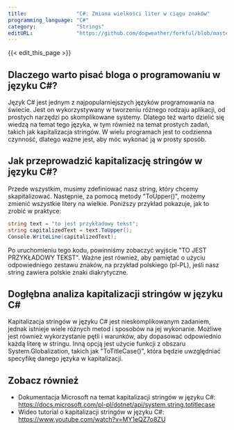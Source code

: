 ```yaml
---
title:                "C#: Zmiana wielkości liter w ciągu znaków"
programming_language: "C#"
category:             "Strings"
editURL:              "https://github.com/dogweather/forkful/blob/master/content/pl/c-sharp/capitalizing-a-string.md"
---
```


{{< edit_this_page >}}

## Dlaczego warto pisać bloga o programowaniu w języku C#?

Język C# jest jednym z najpopularniejszych języków programowania na świecie. Jest on wykorzystywany w tworzeniu różnego rodzaju aplikacji, od prostych narzędzi po skomplikowane systemy. Dlatego też warto dzielić się wiedzą na temat tego języka, w tym również na temat prostych zadań, takich jak kapitalizacja stringów. W wielu programach jest to codzienna czynność, dlatego ważne jest, aby móc wykonać ją w prosty sposób.

## Jak przeprowadzić kapitalizację stringów w języku C#?

Przede wszystkim, musimy zdefiniować nasz string, który chcemy skapitalizować. Następnie, za pomocą metody "ToUpper()", możemy zmienić wszystkie litery na wielkie. Poniższy przykład pokazuje, jak to zrobić w praktyce:

```C#
string text = "to jest przykładowy tekst";
string capitalizedText = text.ToUpper();
Console.WriteLine(capitalizedText);
```

Po uruchomieniu tego kodu, powinniśmy zobaczyć wyjście "TO JEST PRZYKŁADOWY TEKST". Ważne jest również, aby pamiętać o użyciu odpowiedniego zestawu znaków, na przykład polskiego (pl-PL), jeśli nasz string zawiera polskie znaki diakrytyczne.

## Dogłębna analiza kapitalizacji stringów w języku C#

Kapitalizacja stringów w języku C# jest nieskomplikowanym zadaniem, jednak istnieje wiele różnych metod i sposobów na jej wykonanie. Możliwe jest również wykorzystanie pętli i warunków, aby dopasować odpowiednio każdą literę w stringu. Inną opcją jest użycie funkcji z obszaru System.Globalization, takich jak "ToTitleCase()", która będzie uwzględniać specyfikę danego języka w kapitalizacji.

## Zobacz również

- Dokumentacja Microsoft na temat kapitalizacji stringów w języku C#: https://docs.microsoft.com/pl-pl/dotnet/api/system.string.totitlecase
- Wideo tutorial o kapitalizacji stringów w języku C#: https://www.youtube.com/watch?v=MY1eQZ7o8ZU